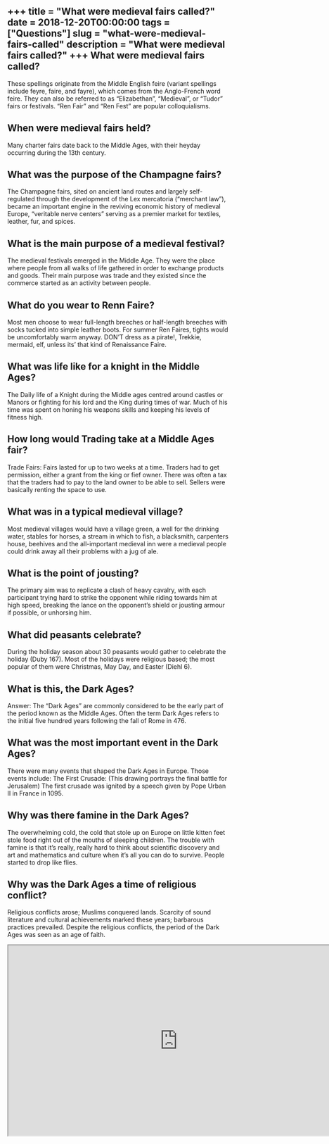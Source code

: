 +++
title = "What were medieval fairs called?"
date = 2018-12-20T00:00:00
tags = ["Questions"]
slug = "what-were-medieval-fairs-called"
description = "What were medieval fairs called?"
+++
What were medieval fairs called?
--------------------------------

These spellings originate from the Middle English feire (variant spellings include feyre, faire, and fayre), which comes from the Anglo-French word feire. They can also be referred to as “Elizabethan”, “Medieval”, or “Tudor” fairs or festivals. “Ren Fair” and “Ren Fest” are popular colloquialisms.

When were medieval fairs held?
------------------------------

Many charter fairs date back to the Middle Ages, with their heyday occurring during the 13th century.

What was the purpose of the Champagne fairs?
--------------------------------------------

The Champagne fairs, sited on ancient land routes and largely self-regulated through the development of the Lex mercatoria (“merchant law”), became an important engine in the reviving economic history of medieval Europe, “veritable nerve centers” serving as a premier market for textiles, leather, fur, and spices.

What is the main purpose of a medieval festival?
------------------------------------------------

The medieval festivals emerged in the Middle Age. They were the place where people from all walks of life gathered in order to exchange products and goods. Their main purpose was trade and they existed since the commerce started as an activity between people.

What do you wear to Renn Faire?
-------------------------------

Most men choose to wear full-length breeches or half-length breeches with socks tucked into simple leather boots. For summer Ren Faires, tights would be uncomfortably warm anyway. DON’T dress as a pirate!, Trekkie, mermaid, elf, unless its’ that kind of Renaissance Faire.

What was life like for a knight in the Middle Ages?
---------------------------------------------------

The Daily life of a Knight during the Middle ages centred around castles or Manors or fighting for his lord and the King during times of war. Much of his time was spent on honing his weapons skills and keeping his levels of fitness high.

How long would Trading take at a Middle Ages fair?
--------------------------------------------------

Trade Fairs: Fairs lasted for up to two weeks at a time. Traders had to get permission, either a grant from the king or fief owner. There was often a tax that the traders had to pay to the land owner to be able to sell. Sellers were basically renting the space to use.

What was in a typical medieval village?
---------------------------------------

Most medieval villages would have a village green, a well for the drinking water, stables for horses, a stream in which to fish, a blacksmith, carpenters house, beehives and the all-important medieval inn were a medieval people could drink away all their problems with a jug of ale.

What is the point of jousting?
------------------------------

The primary aim was to replicate a clash of heavy cavalry, with each participant trying hard to strike the opponent while riding towards him at high speed, breaking the lance on the opponent’s shield or jousting armour if possible, or unhorsing him.

What did peasants celebrate?
----------------------------

During the holiday season about 30 peasants would gather to celebrate the holiday (Duby 167). Most of the holidays were religious based; the most popular of them were Christmas, May Day, and Easter (Diehl 6).

What is this, the Dark Ages?
----------------------------

Answer: The “Dark Ages” are commonly considered to be the early part of the period known as the Middle Ages. Often the term Dark Ages refers to the initial five hundred years following the fall of Rome in 476.

What was the most important event in the Dark Ages?
---------------------------------------------------

There were many events that shaped the Dark Ages in Europe. Those events include: The First Crusade: (This drawing portrays the final battle for Jerusalem) The first crusade was ignited by a speech given by Pope Urban II in France in 1095.

Why was there famine in the Dark Ages?
--------------------------------------

The overwhelming cold, the cold that stole up on Europe on little kitten feet stole food right out of the mouths of sleeping children. The trouble with famine is that it’s really, really hard to think about scientific discovery and art and mathematics and culture when it’s all you can do to survive. People started to drop like flies.

Why was the Dark Ages a time of religious conflict?
---------------------------------------------------

Religious conflicts arose; Muslims conquered lands. Scarcity of sound literature and cultural achievements marked these years; barbarous practices prevailed. Despite the religious conflicts, the period of the Dark Ages was seen as an age of faith.

<iframe allow="accelerometer; autoplay; clipboard-write; encrypted-media; gyroscope; picture-in-picture" allowfullscreen="" class="__youtube_prefs__  epyt-is-override  no-lazyload" data-no-lazy="1" data-origheight="433" data-origwidth="770" data-skipgform_ajax_framebjll="" height="433" id="_ytid_32760" loading="lazy" src="https://www.youtube.com/embed/ydXi-KiMv7o?enablejsapi=1&autoplay=0&cc_load_policy=0&cc_lang_pref=&iv_load_policy=1&loop=0&modestbranding=0&rel=1&fs=1&playsinline=0&autohide=2&theme=dark&color=red&controls=1&" title="YouTube player" width="770"></iframe>